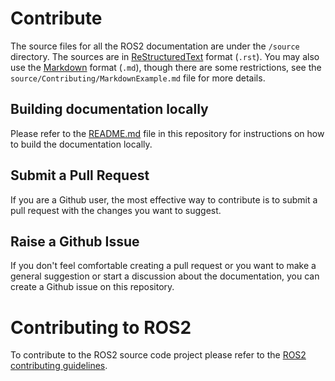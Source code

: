 # Contribute

The source files for all the ROS2 documentation are under the `/source` directory.
The sources are in [ReStructuredText](http://docutils.sourceforge.net/rst.html) format (`.rst`).
You may also use the [Markdown](https://daringfireball.net/projects/markdown/) format (`.md`), though there are some restrictions, see the `source/Contributing/MarkdownExample.md` file for more details.

## Building documentation locally

Please refer to the [README.md](README.md) file in this repository for instructions on how to build the documentation locally.


## Submit a Pull Request

If you are a Github user, the most effective way to contribute is to submit a pull request with the changes you want to suggest.


## Raise a Github Issue

If you don't feel comfortable creating a pull request or you want to make a general suggestion or start a discussion about the documentation, you can create a Github issue on this repository.


# Contributing to ROS2

To contribute to the ROS2 source code project please refer to the [ROS2 contributing guidelines](https://index.ros.org/doc/ros2/Contributing/).
